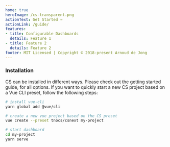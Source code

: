 ```yaml
---
home: true
heroImage: /cs-transparent.png
actionText: Get Started →
actionLink: /guide/
features:
- title: Configurable Dashboards
  details: Feature 1
- title: Feature 2
  details: Feature 2
footer: MIT Licensed | Copyright © 2018-present Arnoud de Jong
---
```


### Installation

CS can be installed in different ways. Please check out the getting started guide, for all options. If you want to quickly start a new CS project based on a  Vue CLI preset, follow the following steps:

``` bash
# install vue-cli
yarn global add @vue/cli

# create a new vue project based on the CS preset
vue create --preset tnocs/csnext my-project

# start dashboard
cd my-project
yarn serve
```
